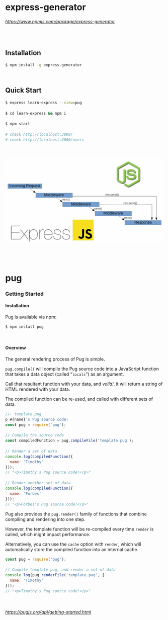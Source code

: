 # express-generator

###### https://www.npmjs.com/package/express-generator

<br/>

## Installation

```bash
$ npm install -g express-generator
```

<br/>

## Quick Start

```bash
$ express learn-express --view=pug

$ cd learn-express && npm i

$ npm start

# check http://localhost:3000/
# check http://localhost:3000/users
```

<br/>

![image-20210121061509308](README.assets/image-20210121061509308.png)

<br/>

<br/>

# pug

### Getting Started

#### Installation

Pug is available via npm:

```bash
$ npm install pug
```

<br/>

#### Overview

The general rendering process of Pug is simple.

`pug.compile()` will compile the Pug source code into a JavaScript function that takes a data object (called “`locals`”) as an argument.

Call that resultant function with your data, and *voilà!*, it will return a string of HTML rendered with your data.

The compiled function can be re-used, and called with different sets of data.

```javascript
//- template.pug
p #{name}'s Pug source code!
const pug = require('pug');

// Compile the source code
const compiledFunction = pug.compileFile('template.pug');

// Render a set of data
console.log(compiledFunction({
  name: 'Timothy'
}));
// "<p>Timothy's Pug source code!</p>"

// Render another set of data
console.log(compiledFunction({
  name: 'Forbes'
}));
// "<p>Forbes's Pug source code!</p>"
```

Pug also provides the `pug.render()` family of functions that combine compiling and rendering into one step.

However, the template function will be re-compiled every time `render` is called, which might impact performance.

Alternatively, you can use the `cache` option with `render`, which will automatically store the compiled function into an internal cache.

```javascript
const pug = require('pug');

// Compile template.pug, and render a set of data
console.log(pug.renderFile('template.pug', {
  name: 'Timothy'
}));
// "<p>Timothy's Pug source code!</p>"
```

<br/>

###### https://pugjs.org/api/getting-started.html